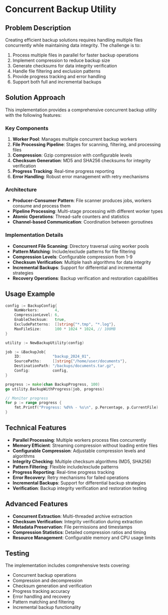 # Concurrent Backup Utility

## Problem Description

Creating efficient backup solutions requires handling multiple files concurrently while maintaining data integrity. The challenge is to:

1. Process multiple files in parallel for faster backup operations
2. Implement compression to reduce backup size
3. Generate checksums for data integrity verification
4. Handle file filtering and exclusion patterns
5. Provide progress tracking and error handling
6. Support both full and incremental backups

## Solution Approach

This implementation provides a comprehensive concurrent backup utility with the following features:

### Key Components

1. **Worker Pool**: Manages multiple concurrent backup workers
2. **File Processing Pipeline**: Stages for scanning, filtering, and processing files
3. **Compression**: Gzip compression with configurable levels
4. **Checksum Generation**: MD5 and SHA256 checksums for integrity verification
5. **Progress Tracking**: Real-time progress reporting
6. **Error Handling**: Robust error management with retry mechanisms

### Architecture

- **Producer-Consumer Pattern**: File scanner produces jobs, workers consume and process them
- **Pipeline Processing**: Multi-stage processing with different worker types
- **Atomic Operations**: Thread-safe counters and statistics
- **Channel-based Communication**: Coordination between goroutines

### Implementation Details

- **Concurrent File Scanning**: Directory traversal using worker pools
- **Pattern Matching**: Include/exclude patterns for file filtering
- **Compression Levels**: Configurable compression from 1-9
- **Checksum Verification**: Multiple hash algorithms for data integrity
- **Incremental Backups**: Support for differential and incremental strategies
- **Recovery Operations**: Backup verification and restoration capabilities

## Usage Example

```go
config := BackupConfig{
    NumWorkers:       4,
    CompressionLevel: 6,
    EnableChecksum:   true,
    ExcludePatterns:  []string{"*.tmp", "*.log"},
    MaxFileSize:      100 * 1024 * 1024, // 100MB
}

utility := NewBackupUtility(config)

job := &BackupJob{
    ID:              "backup_2024_01",
    SourcePaths:     []string{"/home/user/documents"},
    DestinationPath: "/backups/documents.tar.gz",
    Config:          config,
}

progress := make(chan BackupProgress, 100)
go utility.BackupWithProgress(job, progress)

// Monitor progress
for p := range progress {
    fmt.Printf("Progress: %d%% - %s\n", p.Percentage, p.CurrentFile)
}
```

## Technical Features

- **Parallel Processing**: Multiple workers process files concurrently
- **Memory Efficient**: Streaming compression without loading entire files
- **Configurable Compression**: Adjustable compression levels and algorithms
- **Integrity Checking**: Multiple checksum algorithms (MD5, SHA256)
- **Pattern Filtering**: Flexible include/exclude patterns
- **Progress Reporting**: Real-time progress tracking
- **Error Recovery**: Retry mechanisms for failed operations
- **Incremental Backups**: Support for differential backup strategies
- **Verification**: Backup integrity verification and restoration testing

## Advanced Features

- **Concurrent Extraction**: Multi-threaded archive extraction
- **Checksum Verification**: Integrity verification during extraction
- **Metadata Preservation**: File permissions and timestamps
- **Compression Statistics**: Detailed compression ratios and timing
- **Resource Management**: Configurable memory and CPU usage limits

## Testing

The implementation includes comprehensive tests covering:
- Concurrent backup operations
- Compression and decompression
- Checksum generation and verification
- Progress tracking accuracy
- Error handling and recovery
- Pattern matching and filtering
- Incremental backup functionality